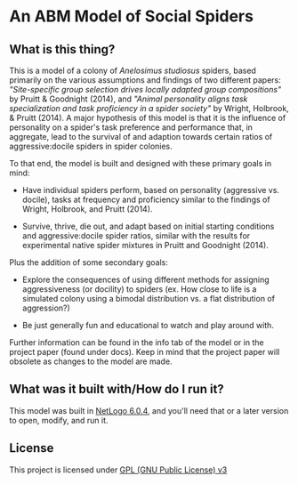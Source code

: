 # An ABM Model of Social Spiders

## What is this thing?

This is a model of a colony of _Anelosimus studiosus_ spiders, based primarily on the various assumptions and findings of two different papers: _"Site-specific group selection drives locally adapted group compositions"_ by Pruitt & Goodnight (2014), and _"Animal personality aligns task specialization and task proficiency in a spider society"_ by Wright, Holbrook, & Pruitt (2014). A major hypothesis of this model is that it is the influence of personality on a spider's task preference and performance that, in aggregate, lead to the survival of and adaption towards certain ratios of aggressive:docile spiders in spider colonies. 

To that end, the model is built and designed with these primary goals in mind:

* Have individual spiders perform, based on personality (aggressive vs. docile), tasks at frequency and proficiency similar to the findings of Wright, Holbrook, and Pruitt (2014).

* Survive, thrive, die out, and adapt based on initial starting conditions and aggressive:docile spider ratios, similar with the results for experimental native spider mixtures in Pruitt and Goodnight (2014).

Plus the addition of some secondary goals:

* Explore the consequences of using different methods for assigning aggressiveness (or docility) to spiders (ex. How close to life is a simulated colony using a bimodal distribution vs. a flat distribution of aggression?) 

* Be just generally fun and educational to watch and play around with.

Further information can be found in the info tab of the model or in the project paper (found under docs). Keep in mind that the project paper will obsolete as changes to the model are made.

## What was it built with/How do I run it?

This model was built in [NetLogo 6.0.4](https://ccl.northwestern.edu/netlogo/), and you'll need that or a later version to open, modify, and run it. 

## License
This project is licensed under [GPL (GNU Public License) v3](http://www.gnu.org/licenses/gpl-3.0.html)
